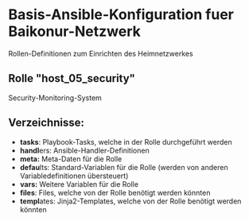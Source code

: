 # Basis-Ansible-Konfiguration fuer Baikonur-Netzwerk
Rollen-Definitionen zum Einrichten des Heimnetzwerkes

## Rolle "host_05_security"
Security-Monitoring-System

## Verzeichnisse:
* **tasks**: Playbook-Tasks, welche in der Rolle durchgeführt werden
* **handl**ers: Ansible-Handler-Definitionen
* **meta:** Meta-Daten für die Rolle
* **defau**lts: Standard-Variablen für die Rolle (werden von anderen Variabledefinitionen übersteuert)
* **vars:** Weitere Variablen für die Rolle
* **files**: Files, welche von der Rolle benötigt werden könnten
* **templ**ates: Jinja2-Templates, welche von der Rolle benötigt werden könnten
